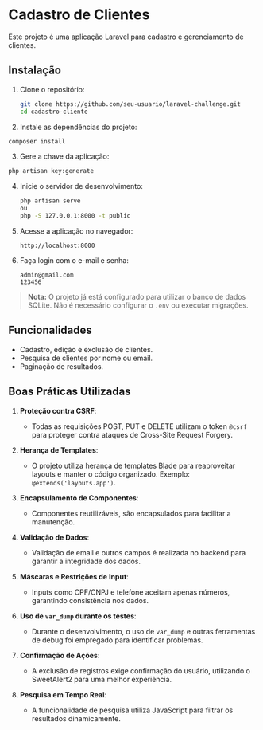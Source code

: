 # Cadastro de Clientes

Este projeto é uma aplicação Laravel para cadastro e gerenciamento de clientes.

## Instalação

1. Clone o repositório:
   ```bash
   git clone https://github.com/seu-usuario/laravel-challenge.git
   cd cadastro-cliente
   ```

2. Instale as dependências do projeto:
  ```bash
  composer install
  ```
3. Gere a chave da aplicação:
``` bash
php artisan key:generate
```
4. Inicie o servidor de desenvolvimento:
   ```bash
   php artisan serve 
   ou
   php -S 127.0.0.1:8000 -t public
   ```

5. Acesse a aplicação no navegador:
   ```
   http://localhost:8000
   ```

6. Faça login com o e-mail e senha:
   ```
   admin@gmail.com
   123456
   ```

> **Nota:** O projeto já está configurado para utilizar o banco de dados SQLite. Não é necessário configurar o `.env` ou executar migrações.

## Funcionalidades

- Cadastro, edição e exclusão de clientes.
- Pesquisa de clientes por nome ou email.
- Paginação de resultados.

## Boas Práticas Utilizadas

1. **Proteção contra CSRF**:
   - Todas as requisições POST, PUT e DELETE utilizam o token `@csrf` para proteger contra ataques de Cross-Site Request Forgery.

2. **Herança de Templates**:
   - O projeto utiliza herança de templates Blade para reaproveitar layouts e manter o código organizado. Exemplo: `@extends('layouts.app')`.

3. **Encapsulamento de Componentes**:
   - Componentes reutilizáveis, são encapsulados para facilitar a manutenção.

4. **Validação de Dados**:
   - Validação de email e outros campos é realizada no backend para garantir a integridade dos dados.

5. **Máscaras e Restrições de Input**:
   - Inputs como CPF/CNPJ e telefone aceitam apenas números, garantindo consistência nos dados.

6. **Uso de `var_dump` durante os testes**:
   - Durante o desenvolvimento, o uso de `var_dump` e outras ferramentas de debug foi empregado para identificar problemas.

7. **Confirmação de Ações**:
   - A exclusão de registros exige confirmação do usuário, utilizando o SweetAlert2 para uma melhor experiência.

8. **Pesquisa em Tempo Real**:
   - A funcionalidade de pesquisa utiliza JavaScript para filtrar os resultados dinamicamente.
